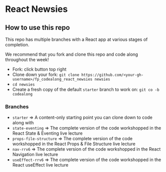 # React Newsies

## How to use this repo
This repo has multiple branches with a React app at various stages of completion.

We recommend that you fork and clone this repo and code along throughout the week!

- Fork: click button top right
- Clone down your fork: `git clone https://github.com/<your-gh-username>/fp_codealong_react_newsies newsies`
- `cd newsies`
- Create a fresh copy of the default `starter` branch to work on: `git co -b codealong`

### Branches
- `starter` => A content-only starting point you can clone down to code along with
- `state-eventing` => The complete version of the code workshopped in the React State & Eventing live lecture
- `props-file-structure` => The complete version of the code workshopped in the React Props & File Structure live lecture
- `nav-rrv6` => The complete version of the code workshopped in the React Navigation live lecture
- `useEffect-rrv6` => The complete version of the code workshopped in the React useEffect live lecture